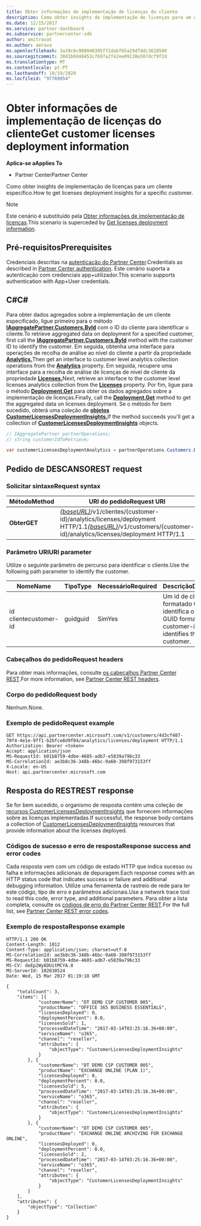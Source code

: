 ```yaml
---
title: Obter informações de implementação de licenças do cliente
description: Como obter insights de implementação de licenças para um cliente específico.
ms.date: 12/15/2017
ms.service: partner-dashboard
ms.subservice: partnercenter-sdk
author: amitravat
ms.author: amrava
ms.openlocfilehash: 3a39c6c908048305ff2dabf85a29d7ddc3628500
ms.sourcegitcommit: 30d1b9d48453c7697a2f42ee09138e507dcf9f2d
ms.translationtype: MT
ms.contentlocale: pt-PT
ms.lasthandoff: 10/19/2020
ms.locfileid: "97769854"
---
```

# <a name="get-customer-licenses-deployment-information"></a><span data-ttu-id="4da68-103">Obter informações de implementação de licenças do cliente</span><span class="sxs-lookup"><span data-stu-id="4da68-103">Get customer licenses deployment information</span></span>

<span data-ttu-id="4da68-104">**Aplica-se a**</span><span class="sxs-lookup"><span data-stu-id="4da68-104">**Applies To**</span></span>

- <span data-ttu-id="4da68-105">Partner Center</span><span class="sxs-lookup"><span data-stu-id="4da68-105">Partner Center</span></span>

<span data-ttu-id="4da68-106">Como obter insights de implementação de licenças para um cliente específico.</span><span class="sxs-lookup"><span data-stu-id="4da68-106">How to get licenses deployment insights for a specific customer.</span></span>

> [!NOTE]
> <span data-ttu-id="4da68-107">Este cenário é substituído pela [Obter informações de implementação de licenças](get-licenses-deployment-information.md).</span><span class="sxs-lookup"><span data-stu-id="4da68-107">This scenario is superceded by [Get licenses deployment information](get-licenses-deployment-information.md).</span></span>

## <a name="prerequisites"></a><span data-ttu-id="4da68-108">Pré-requisitos</span><span class="sxs-lookup"><span data-stu-id="4da68-108">Prerequisites</span></span>

<span data-ttu-id="4da68-109">Credenciais descritas na [autenticação do Partner Center](partner-center-authentication.md).</span><span class="sxs-lookup"><span data-stu-id="4da68-109">Credentials as described in [Partner Center authentication](partner-center-authentication.md).</span></span> <span data-ttu-id="4da68-110">Este cenário suporta a autenticação com credenciais app+utilizador.</span><span class="sxs-lookup"><span data-stu-id="4da68-110">This scenario supports authentication with App+User credentials.</span></span>

## <a name="c"></a><span data-ttu-id="4da68-111">C\#</span><span class="sxs-lookup"><span data-stu-id="4da68-111">C\#</span></span>

<span data-ttu-id="4da68-112">Para obter dados agregados sobre a implementação de um cliente especificado, ligue primeiro para o método [**IAggregatePartner.Customers.ById**](/dotnet/api/microsoft.store.partnercenter.customers.icustomercollection.byid) com o ID do cliente para identificar o cliente.</span><span class="sxs-lookup"><span data-stu-id="4da68-112">To retrieve aggregated data on deployment for a specified customer, first call the [**IAggregatePartner.Customers.ById**](/dotnet/api/microsoft.store.partnercenter.customers.icustomercollection.byid) method with the customer ID to identify the customer.</span></span> <span data-ttu-id="4da68-113">Em seguida, obtenha uma interface para operações de recolha de análise ao nível do cliente a partir da propriedade [**Analytics.**](/dotnet/api/microsoft.store.partnercenter.customers.icustomer.analytics)</span><span class="sxs-lookup"><span data-stu-id="4da68-113">Then get an interface to customer level analytics collection operations from the [**Analytics**](/dotnet/api/microsoft.store.partnercenter.customers.icustomer.analytics) property.</span></span> <span data-ttu-id="4da68-114">Em seguida, recupere uma interface para a recolha de análise de licenças de nível de cliente da propriedade [**Licenses.**](/dotnet/api/microsoft.store.partnercenter.analytics.icustomeranalyticscollection.licenses)</span><span class="sxs-lookup"><span data-stu-id="4da68-114">Next, retrieve an interface to the customer level licenses analytics collection from the [**Licenses**](/dotnet/api/microsoft.store.partnercenter.analytics.icustomeranalyticscollection.licenses) property.</span></span> <span data-ttu-id="4da68-115">Por fim, ligue para o método [**Deployment.Get**](/dotnet/api/microsoft.store.partnercenter.genericoperations.ientireentitycollectionretrievaloperations-2.get) para obter os dados agregados sobre a implementação de licenças.</span><span class="sxs-lookup"><span data-stu-id="4da68-115">Finally, call the [**Deployment.Get**](/dotnet/api/microsoft.store.partnercenter.genericoperations.ientireentitycollectionretrievaloperations-2.get) method to get the aggregated data on licenses deployment.</span></span> <span data-ttu-id="4da68-116">Se o método for bem sucedido, obterá uma coleção de [**objetos CustomerLicensesDeploymentInsights.**](/dotnet/api/microsoft.store.partnercenter.models.analytics.customerlicensesdeploymentinsights)</span><span class="sxs-lookup"><span data-stu-id="4da68-116">If the method succeeds you'll get a collection of [**CustomerLicensesDeploymentInsights**](/dotnet/api/microsoft.store.partnercenter.models.analytics.customerlicensesdeploymentinsights) objects.</span></span>

``` csharp
// IAggregatePartner partnerOperations;
// string customerIdToRetrieve;

var customerLicensesDeploymentAnalytics = partnerOperations.Customers.ById(customerIdToRetrieve).Analytics.Licenses.Deployment.Get();
```

## <a name="rest-request"></a><span data-ttu-id="4da68-117">Pedido de DESCANSO</span><span class="sxs-lookup"><span data-stu-id="4da68-117">REST request</span></span>

### <a name="request-syntax"></a><span data-ttu-id="4da68-118">Solicitar sintaxe</span><span class="sxs-lookup"><span data-stu-id="4da68-118">Request syntax</span></span>

| <span data-ttu-id="4da68-119">Método</span><span class="sxs-lookup"><span data-stu-id="4da68-119">Method</span></span>  | <span data-ttu-id="4da68-120">URI do pedido</span><span class="sxs-lookup"><span data-stu-id="4da68-120">Request URI</span></span>                                                                                                   |
|---------|---------------------------------------------------------------------------------------------------------------|
| <span data-ttu-id="4da68-121">**Obter**</span><span class="sxs-lookup"><span data-stu-id="4da68-121">**GET**</span></span> | <span data-ttu-id="4da68-122">[*{baseURL}*](partner-center-rest-urls.md)/v1/clientes/{customer-id}/analytics/licenses/deployment HTTP/1.1</span><span class="sxs-lookup"><span data-stu-id="4da68-122">[*{baseURL}*](partner-center-rest-urls.md)/v1/customers/{customer-id}/analytics/licenses/deployment HTTP/1.1</span></span> |

### <a name="uri-parameter"></a><span data-ttu-id="4da68-123">Parâmetro URI</span><span class="sxs-lookup"><span data-stu-id="4da68-123">URI parameter</span></span>

<span data-ttu-id="4da68-124">Utilize o seguinte parâmetro de percurso para identificar o cliente.</span><span class="sxs-lookup"><span data-stu-id="4da68-124">Use the following path parameter to identify the customer.</span></span>

| <span data-ttu-id="4da68-125">Nome</span><span class="sxs-lookup"><span data-stu-id="4da68-125">Name</span></span>        | <span data-ttu-id="4da68-126">Tipo</span><span class="sxs-lookup"><span data-stu-id="4da68-126">Type</span></span> | <span data-ttu-id="4da68-127">Necessário</span><span class="sxs-lookup"><span data-stu-id="4da68-127">Required</span></span> | <span data-ttu-id="4da68-128">Descrição</span><span class="sxs-lookup"><span data-stu-id="4da68-128">Description</span></span>                                                |
|-------------|------|----------|------------------------------------------------------------|
| <span data-ttu-id="4da68-129">id cliente</span><span class="sxs-lookup"><span data-stu-id="4da68-129">customer-id</span></span> | <span data-ttu-id="4da68-130">guid</span><span class="sxs-lookup"><span data-stu-id="4da68-130">guid</span></span> | <span data-ttu-id="4da68-131">Sim</span><span class="sxs-lookup"><span data-stu-id="4da68-131">Yes</span></span>      | <span data-ttu-id="4da68-132">Um id de cliente formatado GUID que identifica o cliente.</span><span class="sxs-lookup"><span data-stu-id="4da68-132">A GUID formatted customer-id that identifies the customer.</span></span> |

### <a name="request-headers"></a><span data-ttu-id="4da68-133">Cabeçalhos do pedido</span><span class="sxs-lookup"><span data-stu-id="4da68-133">Request headers</span></span>

<span data-ttu-id="4da68-134">Para obter mais informações, consulte [os cabeçalhos Partner Center REST](headers.md).</span><span class="sxs-lookup"><span data-stu-id="4da68-134">For more information, see [Partner Center REST headers](headers.md).</span></span>

### <a name="request-body"></a><span data-ttu-id="4da68-135">Corpo do pedido</span><span class="sxs-lookup"><span data-stu-id="4da68-135">Request body</span></span>

<span data-ttu-id="4da68-136">Nenhum.</span><span class="sxs-lookup"><span data-stu-id="4da68-136">None.</span></span>

### <a name="request-example"></a><span data-ttu-id="4da68-137">Exemplo de pedido</span><span class="sxs-lookup"><span data-stu-id="4da68-137">Request example</span></span>

```http
GET https://api.partnercenter.microsoft.com/v1/customers/4d3cf487-70f4-4e1e-9ff1-b2bfce8d9f04/analytics/licenses/deployment HTTP/1.1
Authorization: Bearer <token>
Accept: application/json
MS-RequestId: b01b8759-4dbe-4605-adb7-e5839a796c33
MS-CorrelationId: ae3b8c36-348b-46bc-9a60-398f973153ff
X-Locale: en-US
Host: api.partnercenter.microsoft.com
```

## <a name="rest-response"></a><span data-ttu-id="4da68-138">Resposta do REST</span><span class="sxs-lookup"><span data-stu-id="4da68-138">REST response</span></span>

<span data-ttu-id="4da68-139">Se for bem sucedido, o organismo de resposta contém uma coleção de [recursos CustomerLicensesDeploymentInsights](analytics-resources.md#customerlicensesdeploymentinsights) que fornecem informações sobre as licenças implementadas.</span><span class="sxs-lookup"><span data-stu-id="4da68-139">If successful, the response body contains a collection of [CustomerLicensesDeploymentInsights](analytics-resources.md#customerlicensesdeploymentinsights) resources that provide information about the licenses deployed.</span></span>

### <a name="response-success-and-error-codes"></a><span data-ttu-id="4da68-140">Códigos de sucesso e erro de resposta</span><span class="sxs-lookup"><span data-stu-id="4da68-140">Response success and error codes</span></span>

<span data-ttu-id="4da68-141">Cada resposta vem com um código de estado HTTP que indica sucesso ou falha e informações adicionais de depuragem.</span><span class="sxs-lookup"><span data-stu-id="4da68-141">Each response comes with an HTTP status code that indicates success or failure and additional debugging information.</span></span> <span data-ttu-id="4da68-142">Utilize uma ferramenta de rastreio de rede para ler este código, tipo de erro e parâmetros adicionais.</span><span class="sxs-lookup"><span data-stu-id="4da68-142">Use a network trace tool to read this code, error type, and additional parameters.</span></span> <span data-ttu-id="4da68-143">Para obter a lista completa, consulte os [códigos de erro do Partner Center REST](error-codes.md).</span><span class="sxs-lookup"><span data-stu-id="4da68-143">For the full list, see [Partner Center REST error codes](error-codes.md).</span></span>

### <a name="response-example"></a><span data-ttu-id="4da68-144">Exemplo de resposta</span><span class="sxs-lookup"><span data-stu-id="4da68-144">Response example</span></span>

```http
HTTP/1.1 200 OK
Content-Length: 1012
Content-Type: application/json; charset=utf-8
MS-CorrelationId: ae3b8c36-348b-46bc-9a60-398f973153ff
MS-RequestId: b01b8759-4dbe-4605-adb7-e5839a796c33
MS-CV: deEp2Wy6DUitMCYA.0
MS-ServerId: 102030524
Date: Wed, 15 Mar 2017 01:19:18 GMT

{
    "totalCount": 3,
    "items": [{
            "customerName": "DT DEMO CSP CUSTOMER 005",
            "productName": "OFFICE 365 BUSINESS ESSENTIALS",
            "licensesDeployed": 0,
            "deploymentPercent": 0.0,
            "licensesSold": 1,
            "processedDateTime": "2017-03-14T03:25:16.36+00:00",
            "serviceName": "o365",
            "channel": "reseller",
            "attributes": {
                "objectType": "CustomerLicensesDeploymentInsights"
            }
        }, {
            "customerName": "DT DEMO CSP CUSTOMER 005",
            "productName": "EXCHANGE ONLINE (PLAN 1)",
            "licensesDeployed": 0,
            "deploymentPercent": 0.0,
            "licensesSold": 5,
            "processedDateTime": "2017-03-14T03:25:16.36+00:00",
            "serviceName": "o365",
            "channel": "reseller",
            "attributes": {
                "objectType": "CustomerLicensesDeploymentInsights"
            }
        }, {
            "customerName": "DT DEMO CSP CUSTOMER 005",
            "productName": "EXCHANGE ONLINE ARCHIVING FOR EXCHANGE ONLINE",
            "licensesDeployed": 0,
            "deploymentPercent": 0.0,
            "licensesSold": 2,
            "processedDateTime": "2017-03-14T03:25:16.36+00:00",
            "serviceName": "o365",
            "channel": "reseller",
            "attributes": {
                "objectType": "CustomerLicensesDeploymentInsights"
            }
        }
    ],
    "attributes": {
        "objectType": "Collection"
    }
}
```
